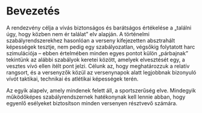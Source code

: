 # Bevezetés

A rendezvény célja a vívás biztonságos és barátságos értékelése a „találni úgy, hogy közben nem ér találat” elv alapján. A történelmi szabályrendszerekhez hasonlóan a verseny kifejezetten absztrahált képességek tesztje, nem pedig egy szabályozatlan, végsőkig folytatott harc szimulációja – ebben
értelmében minden egyes pontot külön „párbajnak” tekintünk az alábbi szabályok keretei között, amelyek elvesztését egy, a vesztes vívó ellen ítélt pont jelzi. Célunk az, hogy meghatározzuk a relatív rangsort, és a versenyzők közül az versenynapok alatt legjobbnak bizonyuló vívót taktikai, technikai és atlétikai képességek terén.

Az egyik alapelv, amely mindenek felett áll, a sportszerűség elve. Mindegyik működőképes szabályrendszernek hatékonynak kell lennie abban, hogy egyenlő esélyeket biztosítson minden versenyen résztvevő számára.
